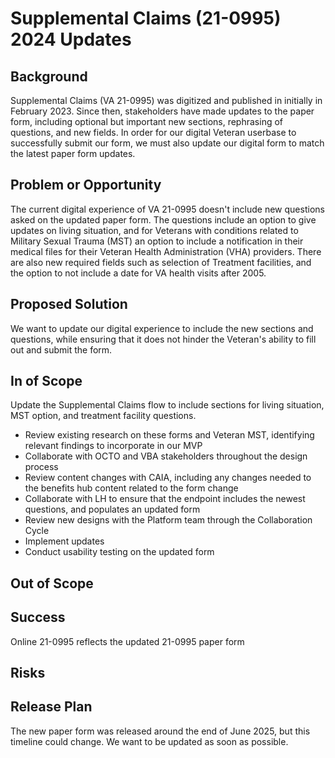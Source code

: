 # Supplemental Claims (21-0995) 2024 Updates

## Background
Supplemental Claims (VA 21-0995) was digitized and published in initially in February 2023. Since then, stakeholders have made updates to the paper form, including optional but important new sections, rephrasing of questions, and new fields.
In order for our digital Veteran userbase to successfully submit our form, we must also update our digital form to match the latest paper form updates.

## Problem or Opportunity
The current digital experience of VA 21-0995 doesn't include new questions asked on the updated paper form. The questions include an option to give updates on living situation, and for Veterans with conditions related to Military Sexual Trauma (MST) an option to include a notification in their medical files for their Veteran Health Administration (VHA) providers. There are also new required fields such as selection of Treatment facilities, and the option to not include a date for VA health visits after 2005. 

## Proposed Solution
We want to update our digital experience to include the new sections and questions, while ensuring that it does not hinder the Veteran's ability to fill out and submit the form.

## In of Scope
Update the Supplemental Claims flow to include sections for living situation, MST option, and treatment facility questions.

- Review existing research on these forms and Veteran MST, identifying relevant findings to incorporate in our MVP
- Collaborate with OCTO and VBA stakeholders throughout the design process
- Review content changes with CAIA, including any changes needed to the benefits hub content related to the form change
- Collaborate with LH to ensure that the endpoint includes the newest questions, and populates an updated form
- Review new designs with the Platform team through the Collaboration Cycle
- Implement updates
- Conduct usability testing on the updated form

## Out of Scope

## Success
Online 21-0995 reflects the updated 21-0995 paper form

## Risks

## Release Plan
The new paper form was released around the end of June 2025, but this timeline could change. We want to be updated as soon as possible.
